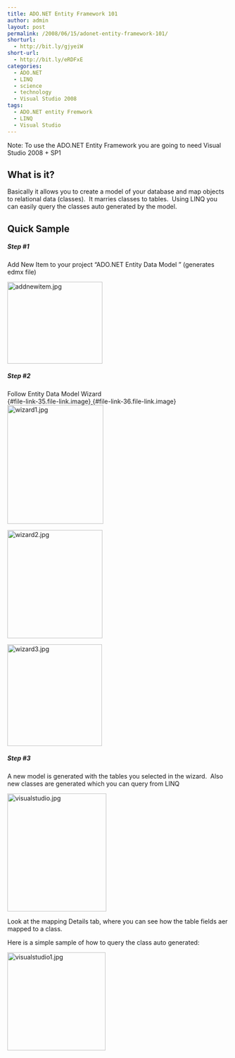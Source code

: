 ```yaml
---
title: ADO.NET Entity Framework 101
author: admin
layout: post
permalink: /2008/06/15/adonet-entity-framework-101/
shorturl:
  - http://bit.ly/gjyeiW
short-url:
  - http://bit.ly/eRDFxE
categories:
  - ADO.NET
  - LINQ
  - science
  - technology
  - Visual Studio 2008
tags:
  - ADO.NET entity Fremwork
  - LINQ
  - Visual Studio
---
```

Note: To use the ADO.NET Entity Framework you are going to need Visual Studio 2008 + SP1

## What is it?

Basically it allows you to create a model of your database and map objects to relational data (classes).  It marries classes to tables.  Using LINQ you can easily query the classes auto generated by the model.

## Quick Sample

##### Step #1

Add New Item to your project &#8220;ADO.NET Entity Data Model &#8221; (generates edmx file)

<img src="http://blogs.bikecrawler.com/wp-content/uploads/2008/06/addnewitem.jpg" alt="addnewitem.jpg" width="216" height="186" /></p> 

</a>

<!--more-->

##### Step #2

Follow Entity Data Model Wizard  
[][1]{#file-link-35.file-link.image}[ ][2]{#file-link-36.file-link.image}[<img src="http://blogs.bikecrawler.com/wp-content/uploads/2008/06/wizard1.jpg" alt="wizard1.jpg" width="218" height="270" />][3]

[<img src="http://blogs.bikecrawler.com/wp-content/uploads/2008/06/wizard2.jpg" alt="wizard2.jpg" width="216" height="246" />][4]

[<img src="http://blogs.bikecrawler.com/wp-content/uploads/2008/06/wizard3.jpg" alt="wizard3.jpg" width="215" height="231" />][5]

##### Step #3

A new model is generated with the tables you selected in the wizard.  Also new classes are generated which you can query from LINQ

[<img src="http://blogs.bikecrawler.com/wp-content/uploads/2008/06/visualstudio.jpg" alt="visualstudio.jpg" width="225" height="268" />][6]

Look at the mapping Details tab, where you can see how the table fields aer mapped to a class.

Here is a simple sample of how to query the class auto generated:

[<img src="http://blogs.bikecrawler.com/wp-content/uploads/2008/06/visualstudio1.jpg" alt="visualstudio1.jpg" width="223" height="223" />][7]<!--more-->

 [1]: javascript:void(0) "wizard2.jpg"
 [2]: javascript:void(0) "wizard3.jpg"
 [3]: http://blogs.bikecrawler.com/wp-content/uploads/2008/06/wizard1.jpg "wizard1.jpg"
 [4]: http://blogs.bikecrawler.com/wp-content/uploads/2008/06/wizard2.jpg "wizard2.jpg"
 [5]: http://blogs.bikecrawler.com/wp-content/uploads/2008/06/wizard3.jpg "wizard3.jpg"
 [6]: http://blogs.bikecrawler.com/wp-content/uploads/2008/06/visualstudio.jpg "visualstudio.jpg"
 [7]: http://blogs.bikecrawler.com/wp-content/uploads/2008/06/visualstudio1.jpg "visualstudio1.jpg"